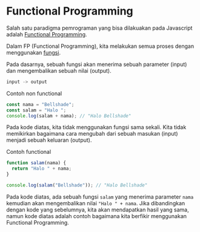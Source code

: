 # Functional Programming

Salah satu paradigma pemrograman yang bisa dilakuakan pada Javascript adalah [Functional Programming](https://en.wikipedia.org/wiki/Functional_programming).

Dalam FP (Functional Programming), kita melakukan semua proses dengan menggunakan [fungsi](../../Basic/008_function).

Pada dasarnya, sebuah fungsi akan menerima sebuah parameter (input) dan mengembalikan sebuah nilai (output).

```js
input -> output
```

Contoh non functional

```js
const nama = "Bellshade";
const salam = "Halo ";
console.log(salam + nama); // "Halo Bellshade"
```

Pada kode diatas, kita tidak menggunakan fungsi sama sekali. Kita tidak memikirkan bagaimana cara mengubah dari sebuah masukan (input) menjadi sebuah keluaran (output).

Contoh functional

```js
function salam(nama) {
  return "Halo " + nama;
}

console.log(salam("Bellshade")); // "Halo Bellshade"
```

Pada kode diatas, ada sebuah fungsi `salam` yang menerima parameter `nama` kemudian akan mengembalikan nilai `"Halo " + nama`. Jika dibandingkan dengan kode yang sebelumnya, kita akan mendapatkan hasil yang sama, namun kode diatas adalah contoh bagaimana kita berfikir menggunakan Functional Programming.
